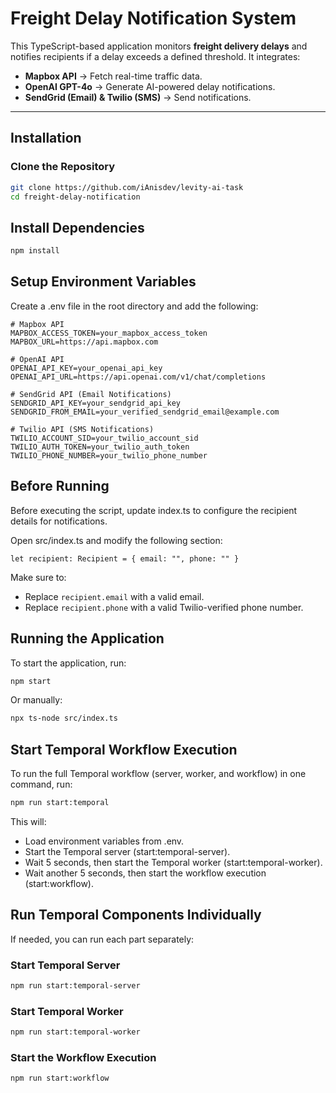 # Freight Delay Notification System

This TypeScript-based application monitors **freight delivery delays** and notifies recipients if a delay exceeds a defined threshold. It integrates:

- **Mapbox API** → Fetch real-time traffic data.
- **OpenAI GPT-4o** → Generate AI-powered delay notifications.
- **SendGrid (Email) & Twilio (SMS)** → Send notifications.

---

## Installation

### Clone the Repository

```sh
git clone https://github.com/iAnisdev/levity-ai-task
cd freight-delay-notification
```

## Install Dependencies

```sh
npm install
```

## Setup Environment Variables

Create a .env file in the root directory and add the following:

```
# Mapbox API
MAPBOX_ACCESS_TOKEN=your_mapbox_access_token
MAPBOX_URL=https://api.mapbox.com

# OpenAI API
OPENAI_API_KEY=your_openai_api_key
OPENAI_API_URL=https://api.openai.com/v1/chat/completions

# SendGrid API (Email Notifications)
SENDGRID_API_KEY=your_sendgrid_api_key
SENDGRID_FROM_EMAIL=your_verified_sendgrid_email@example.com

# Twilio API (SMS Notifications)
TWILIO_ACCOUNT_SID=your_twilio_account_sid
TWILIO_AUTH_TOKEN=your_twilio_auth_token
TWILIO_PHONE_NUMBER=your_twilio_phone_number
```

## Before Running

Before executing the script, update index.ts to configure the recipient details for notifications.

Open src/index.ts and modify the following section:

```
let recipient: Recipient = { email: "", phone: "" }
```

Make sure to:

- Replace `recipient.email` with a valid email.
- Replace `recipient.phone` with a valid Twilio-verified phone number.

## Running the Application

To start the application, run:

```sh
npm start
```

Or manually:

```sh
npx ts-node src/index.ts
```

## Start Temporal Workflow Execution

To run the full Temporal workflow (server, worker, and workflow) in one command, run:

```sh
npm run start:temporal
```

This will:

- Load environment variables from .env.
- Start the Temporal server (start:temporal-server).
- Wait 5 seconds, then start the Temporal worker (start:temporal-worker).
- Wait another 5 seconds, then start the workflow execution (start:workflow).

## Run Temporal Components Individually

If needed, you can run each part separately:

### Start Temporal Server

```sh
npm run start:temporal-server
```

### Start Temporal Worker

```sh
npm run start:temporal-worker
```

### Start the Workflow Execution

```sh
npm run start:workflow
```
